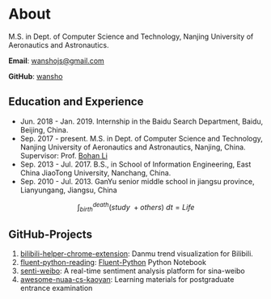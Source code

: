 # About

M.S. in Dept. of Computer Science and Technology, Nanjing University of Aeronautics and Astronautics. 

**Email**: [wanshojs@gmail.com](mailto:wanshojs@gmail.com)

**GitHub**: [wansho](<https://github.com/wansho>)

## Education and Experience

* Jun. 2018 - Jan. 2019. Internship in the Baidu Search Department, Baidu, Beijing, China.
* Sep. 2017 - present. M.S. in Dept. of Computer Science and Technology, Nanjing University of Aeronautics and Astronautics, Nanjing, China. Supervisor: Prof. [Bohan Li](<http://gsmis.nuaa.edu.cn/gmis/xkjsb/yjsdsfc.aspx?id=16005>)
* Sep. 2013 - Jul. 2017. B.S., in School of Information Engineering, East China JiaoTong University, Nanchang, China.
* Sep. 2010 - Jul. 2013. GanYu senior middle school in jiangsu province, Lianyungang, Jiangsu, China

$$
\int_{birth}^{death}(study\ + others)\ dt = Life
$$


## GitHub-Projects

1. [bilibili-helper-chrome-extension](https://github.com/wansho/bilibili-helper-chrome-extension>): Danmu trend visualization for Bilibili.
2. [fluent-python-reading](https://github.com/wansho/fluent-python-reading>): [Fluent-Python](https://book.douban.com/subject/26278021/>) Python Notebook
3. [senti-weibo](https://github.com/wansho/senti-weibo): A real-time sentiment analysis platform for sina-weibo
4. [awesome-nuaa-cs-kaoyan](https://github.com/wansho/awesome-nuaa-cs-kaoyan): Learning materials for postgraduate entrance examination



